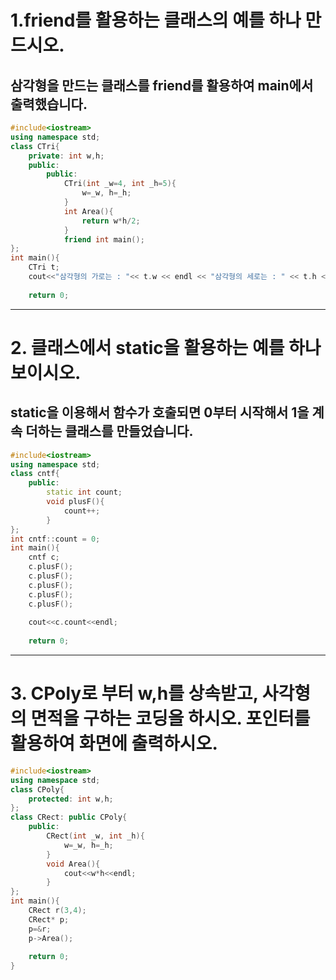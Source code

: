 # 1.friend를 활용하는 클래스의 예를 하나 만드시오.
## 삼각형을 만드는 클래스를 friend를 활용하여 main에서 출력했습니다.
``` c++
#include<iostream>
using namespace std;
class CTri{
	private: int w,h;
	public:
		public:
			CTri(int _w=4, int _h=5){
				w=_w, h=_h;
			}
			int Area(){
				return w*h/2;
			}
			friend int main();
};
int main(){
	CTri t;
	cout<<"삼각형의 가로는 : "<< t.w << endl << "삼각형의 세로는 : " << t.h << endl << "넓이는 : " << t.Area() << endl;
	
	return 0;
```

---

# 2. 클래스에서 static을 활용하는 예를 하나 보이시오.
## static을 이용해서 함수가 호출되면 0부터 시작해서 1을 계속 더하는 클래스를 만들었습니다.

``` c++
#include<iostream>
using namespace std;
class cntf{
	public:
		static int count;
		void plusF(){
			count++;
		}
};
int cntf::count = 0;
int main(){
	cntf c;
	c.plusF();
	c.plusF();
	c.plusF();
	c.plusF();
	c.plusF();
	
	cout<<c.count<<endl;
	
	return 0;
```

---

# 3. CPoly로 부터 w,h를 상속받고, 사각형의 면적을 구하는 코딩을 하시오. 포인터를 활용하여 화면에 출력하시오.
``` c++
#include<iostream>
using namespace std;
class CPoly{
	protected: int w,h;
};
class CRect: public CPoly{
	public:
		CRect(int _w, int _h){
			w=_w, h=_h;
		}
		void Area(){
			cout<<w*h<<endl;
		}
};
int main(){
	CRect r(3,4);
	CRect* p;
	p=&r;
	p->Area();
	
	return 0;
}

```
